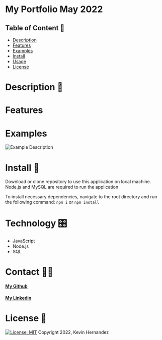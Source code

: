# My Portfolio May 2022

## Table of Content 📕
* [Description](#description)
* [Features](#features)
* [Examples](#examples)
* [Install](#install)
* [Usage](#usage)
* [License](#license)  
  
# Description 📝

# Features 
 
# Examples 

![Example Description](/link/to/image.png)


# Install 💾
Download or clone repository to use this application on local machine.
Node.js and MySQL are required to run the application

To install necessary dependencies, navigate to the root directory and run the following command: `npm i` or `npm install`

# Technology 🎛
* JavaScript
* Node.js
* SQL

# Contact 🧑‍💻

  #### [My Github](https://github.com/kh288)
  #### [My Linkedin](https://www.linkedin.com/in/kevin-hernandez-5a8243167)
  
  
# License 🪪
[![License: MIT](https://img.shields.io/badge/License-MIT-yellow.svg)](LICENSE) Copyright 2022, Kevin Hernandez

